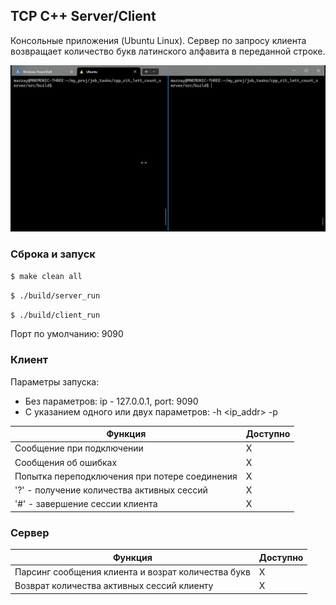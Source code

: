 ## TCP C++ Server/Client

Консольные приложения (Ubuntu Linux). Сервер по запросу клиента возвращает количество букв латинского алфавита в переданной строке.

![alt text][client_server_scenario]

[client_server_scenario]: ./materials/img/client_server.gif "Client server scenario"

### Сброка и запуск

`$ make clean all`

`$ ./build/server_run`

`$ ./build/client_run`

Порт по умолчанию: 9090

### Клиент

Параметры запуска:
* Без параметров: ip - 127.0.0.1, port: 9090
* С указанием одного или двух параметров: -h <ip_addr> -p <port>


| Функция    | Доступно |
| -------- | ------- |
| Сообщение при подключении  | X    |
| Сообщения об ошибках | X     |
| Попытка переподключения при потере соединения    | X    |
| '?' - получение количества активных сессий    | X    |
| '#' - завершение сессии клиента    | X    |

### Сервер

| Функция    | Доступно |
| -------- | ------- |
| Парсинг сообщения клиента и возрат количества букв  | X    |
| Возврат количества активных сессий клиенту | X     |
